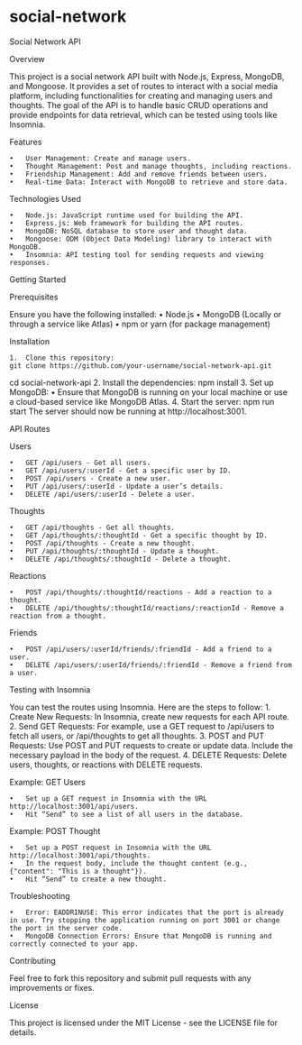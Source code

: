 # social-network
Social Network API

Overview

This project is a social network API built with Node.js, Express, MongoDB, and Mongoose. It provides a set of routes to interact with a social media platform, including functionalities for creating and managing users and thoughts. The goal of the API is to handle basic CRUD operations and provide endpoints for data retrieval, which can be tested using tools like Insomnia.

Features

	•	User Management: Create and manage users.
	•	Thought Management: Post and manage thoughts, including reactions.
	•	Friendship Management: Add and remove friends between users.
	•	Real-time Data: Interact with MongoDB to retrieve and store data.

Technologies Used

	•	Node.js: JavaScript runtime used for building the API.
	•	Express.js: Web framework for building the API routes.
	•	MongoDB: NoSQL database to store user and thought data.
	•	Mongoose: ODM (Object Data Modeling) library to interact with MongoDB.
	•	Insomnia: API testing tool for sending requests and viewing responses.

Getting Started

Prerequisites

Ensure you have the following installed:
	•	Node.js
	•	MongoDB (Locally or through a service like Atlas)
	•	npm or yarn (for package management)

Installation

	1.	Clone this repository:
    git clone https://github.com/your-username/social-network-api.git
cd social-network-api
	2.	Install the dependencies:
    npm install
    	3.	Set up MongoDB:
	•	Ensure that MongoDB is running on your local machine or use a cloud-based service like MongoDB Atlas.
	4.	Start the server:
    npm run start
    The server should now be running at http://localhost:3001.

API Routes

Users

	•	GET /api/users - Get all users.
	•	GET /api/users/:userId - Get a specific user by ID.
	•	POST /api/users - Create a new user.
	•	PUT /api/users/:userId - Update a user’s details.
	•	DELETE /api/users/:userId - Delete a user.

Thoughts

	•	GET /api/thoughts - Get all thoughts.
	•	GET /api/thoughts/:thoughtId - Get a specific thought by ID.
	•	POST /api/thoughts - Create a new thought.
	•	PUT /api/thoughts/:thoughtId - Update a thought.
	•	DELETE /api/thoughts/:thoughtId - Delete a thought.

Reactions

	•	POST /api/thoughts/:thoughtId/reactions - Add a reaction to a thought.
	•	DELETE /api/thoughts/:thoughtId/reactions/:reactionId - Remove a reaction from a thought.

Friends

	•	POST /api/users/:userId/friends/:friendId - Add a friend to a user.
	•	DELETE /api/users/:userId/friends/:friendId - Remove a friend from a user.

Testing with Insomnia

You can test the routes using Insomnia. Here are the steps to follow:
	1.	Create New Requests: In Insomnia, create new requests for each API route.
	2.	Send GET Requests: For example, use a GET request to /api/users to fetch all users, or /api/thoughts to get all thoughts.
	3.	POST and PUT Requests: Use POST and PUT requests to create or update data. Include the necessary payload in the body of the request.
	4.	DELETE Requests: Delete users, thoughts, or reactions with DELETE requests.

Example: GET Users

	•	Set up a GET request in Insomnia with the URL http://localhost:3001/api/users.
	•	Hit “Send” to see a list of all users in the database.

Example: POST Thought

	•	Set up a POST request in Insomnia with the URL http://localhost:3001/api/thoughts.
	•	In the request body, include the thought content (e.g., {"content": "This is a thought"}).
	•	Hit “Send” to create a new thought.

Troubleshooting

	•	Error: EADDRINUSE: This error indicates that the port is already in use. Try stopping the application running on port 3001 or change the port in the server code.
	•	MongoDB Connection Errors: Ensure that MongoDB is running and correctly connected to your app.

Contributing

Feel free to fork this repository and submit pull requests with any improvements or fixes.

License

This project is licensed under the MIT License - see the LICENSE file for details.
